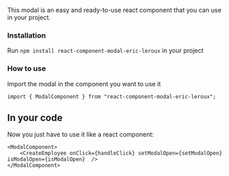 This modal is an easy and ready-to-use react component that you can use in your project.


### Installation

Run `npm install react-component-modal-eric-leroux` in your project

### How to use

Import the modal in the component you want to use it

`import { ModalComponent } from "react-component-modal-eric-leroux";`

## In your code

Now you just have to use it like a react component:

```
<ModalComponent>
    <CreateEmployee onClick={handleClick} setModalOpen={setModalOpen} isModalOpen={isModalOpen}  />
</ModalComponent>
```